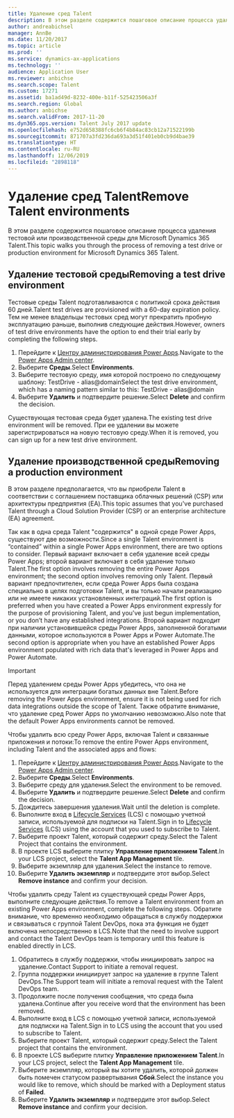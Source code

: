 ```yaml
---
title: Удаление сред Talent
description: В этом разделе содержится пошаговое описание процесса удаления тестовой или производственной среды для Microsoft Dynamics 365 Talent.
author: andreabichsel
manager: AnnBe
ms.date: 11/20/2017
ms.topic: article
ms.prod: ''
ms.service: dynamics-ax-applications
ms.technology: ''
audience: Application User
ms.reviewer: anbichse
ms.search.scope: Talent
ms.custom: 17271
ms.assetid: ba1ad49d-8232-400e-b11f-525423506a3f
ms.search.region: Global
ms.author: anbichse
ms.search.validFrom: 2017-11-20
ms.dyn365.ops.version: Talent July 2017 update
ms.openlocfilehash: e752d658388fc6cb6f4b84ac83cb12a71522199b
ms.sourcegitcommit: 871707a3fd236da693a3d51f401eb0cb9d4bae39
ms.translationtype: HT
ms.contentlocale: ru-RU
ms.lasthandoff: 12/06/2019
ms.locfileid: "2898118"
---
```

# <a name="remove-talent-environments"></a><span data-ttu-id="4085e-103">Удаление сред Talent</span><span class="sxs-lookup"><span data-stu-id="4085e-103">Remove Talent environments</span></span>

<span data-ttu-id="4085e-104">В этом разделе содержится пошаговое описание процесса удаления тестовой или производственной среды для Microsoft Dynamics 365 Talent.</span><span class="sxs-lookup"><span data-stu-id="4085e-104">This topic walks you through the process of removing a test drive or production environment for Microsoft Dynamics 365 Talent.</span></span>

## <a name="removing-a-test-drive-environment"></a><span data-ttu-id="4085e-105">Удаление тестовой среды</span><span class="sxs-lookup"><span data-stu-id="4085e-105">Removing a test drive environment</span></span>

<span data-ttu-id="4085e-106">Тестовые среды Talent подготавливаются с политикой срока действия 60 дней.</span><span class="sxs-lookup"><span data-stu-id="4085e-106">Talent test drives are provisioned with a 60-day expiration policy.</span></span> <span data-ttu-id="4085e-107">Тем не менее владельцы тестовых сред могут прекратить пробную эксплуатацию раньше, выполнив следующие действия.</span><span class="sxs-lookup"><span data-stu-id="4085e-107">However, owners of test drive environments have the option to end their trial early by completing the following steps.</span></span> 

1. <span data-ttu-id="4085e-108">Перейдите к [Центру администрирования Power Apps](https://admin.businessplatform.microsoft.com/).</span><span class="sxs-lookup"><span data-stu-id="4085e-108">Navigate to the [Power Apps Admin center](https://admin.businessplatform.microsoft.com/).</span></span>
2. <span data-ttu-id="4085e-109">Выберите **Среды**.</span><span class="sxs-lookup"><span data-stu-id="4085e-109">Select **Environments**.</span></span>
3. <span data-ttu-id="4085e-110">Выберите тестовую среду, имя которой построено по следующему шаблону: TestDrive - alias@domain</span><span class="sxs-lookup"><span data-stu-id="4085e-110">Select the test drive environment, which has a naming pattern similar to this: TestDrive - alias@domain</span></span>
4. <span data-ttu-id="4085e-111">Выберите **Удалить** и подтвердите решение.</span><span class="sxs-lookup"><span data-stu-id="4085e-111">Select **Delete** and confirm the decision.</span></span> 

<span data-ttu-id="4085e-112">Существующая тестовая среда будет удалена.</span><span class="sxs-lookup"><span data-stu-id="4085e-112">The existing test drive environment will be removed.</span></span> <span data-ttu-id="4085e-113">При ее удалении вы можете зарегистрироваться на новую тестовую среду.</span><span class="sxs-lookup"><span data-stu-id="4085e-113">When it is removed, you can sign up for a new test drive environment.</span></span> 

## <a name="removing-a-production-environment"></a><span data-ttu-id="4085e-114">Удаление производственной среды</span><span class="sxs-lookup"><span data-stu-id="4085e-114">Removing a production environment</span></span>

<span data-ttu-id="4085e-115">В этом разделе предполагается, что вы приобрели Talent в соответствии с соглашением поставщика облачных решений (CSP) или архитектуры предприятия (EA).</span><span class="sxs-lookup"><span data-stu-id="4085e-115">This topic assumes that you've purchased Talent through a Cloud Solution Provider (CSP) or an enterprise architecture (EA) agreement.</span></span> 

<span data-ttu-id="4085e-116">Так как в одна среда Talent "содержится" в одной среде Power Apps, существуют две возможности.</span><span class="sxs-lookup"><span data-stu-id="4085e-116">Since a single Talent environment is “contained” within a single Power Apps environment, there are two options to consider.</span></span> <span data-ttu-id="4085e-117">Первый вариант включает в себя удаление всей среды Power Apps; второй вариант включает в себя удаление только Talent.</span><span class="sxs-lookup"><span data-stu-id="4085e-117">The first option involves removing the entire Power Apps environment; the second option involves removing only Talent.</span></span> <span data-ttu-id="4085e-118">Первый вариант предпочтителен, если среда Power Apps была создана специально в целях подготовки Talent, и вы только начали реализацию или не имеете никаких установленных интеграций.</span><span class="sxs-lookup"><span data-stu-id="4085e-118">The first option is preferred when you have created a Power Apps environment expressly for the purpose of provisioning Talent, and you've just begun implementation, or you don’t have any established integrations.</span></span> <span data-ttu-id="4085e-119">Второй вариант подходит при наличии установившейся среды Power Apps, заполненной богатыми данными, которое используются в Power Apps и Power Automate.</span><span class="sxs-lookup"><span data-stu-id="4085e-119">The second option is appropriate when you have an established Power Apps environment populated with rich data that's leveraged in Power Apps and Power Automate.</span></span>

> [!Important]
> <span data-ttu-id="4085e-120">Перед удалением среды Power Apps убедитесь, что она не используется для интеграции богатых данных вне Talent.</span><span class="sxs-lookup"><span data-stu-id="4085e-120">Before removing the Power Apps environment, ensure it is not being used for rich data integrations outside the scope of Talent.</span></span> <span data-ttu-id="4085e-121">Также обратите внимание, что удаление сред Power Apps по умолчанию невозможно.</span><span class="sxs-lookup"><span data-stu-id="4085e-121">Also note that the default Power Apps environments cannot be removed.</span></span> 

<span data-ttu-id="4085e-122">Чтобы удалить всю среду Power Apps, включая Talent и связанные приложения и потоки:</span><span class="sxs-lookup"><span data-stu-id="4085e-122">To remove the entire Power Apps environment, including Talent and the associated apps and flows:</span></span>

1. <span data-ttu-id="4085e-123">Перейдите к [Центру администрирования Power Apps](https://admin.businessplatform.microsoft.com/).</span><span class="sxs-lookup"><span data-stu-id="4085e-123">Navigate to the [Power Apps Admin center](https://admin.businessplatform.microsoft.com/).</span></span>
2. <span data-ttu-id="4085e-124">Выберите **Среды**.</span><span class="sxs-lookup"><span data-stu-id="4085e-124">Select **Environments**.</span></span>
3. <span data-ttu-id="4085e-125">Выберите среду для удаления.</span><span class="sxs-lookup"><span data-stu-id="4085e-125">Select the environment to be removed.</span></span>
4. <span data-ttu-id="4085e-126">Выберите **Удалить** и подтвердите решение.</span><span class="sxs-lookup"><span data-stu-id="4085e-126">Select **Delete** and confirm the decision.</span></span> 
5. <span data-ttu-id="4085e-127">Дождитесь завершения удаления.</span><span class="sxs-lookup"><span data-stu-id="4085e-127">Wait until the deletion is complete.</span></span>
6. <span data-ttu-id="4085e-128">Выполните вход в [Lifecycle Services](https://lcs.dynamics.com/Logon/Index) (LCS) с помощью учетной записи, используемой для подписки на Talent.</span><span class="sxs-lookup"><span data-stu-id="4085e-128">Sign in to [Lifecycle Services](https://lcs.dynamics.com/Logon/Index) (LCS) using the account that you used to subscribe to Talent.</span></span> 
7. <span data-ttu-id="4085e-129">Выберите проект Talent, который содержит среду.</span><span class="sxs-lookup"><span data-stu-id="4085e-129">Select the Talent Project that contains the environment.</span></span> 
8. <span data-ttu-id="4085e-130">В проекте LCS выберите плитку **Управление приложением Talent**.</span><span class="sxs-lookup"><span data-stu-id="4085e-130">In your LCS project, select the **Talent App Management** tile.</span></span> 
9. <span data-ttu-id="4085e-131">Выберите экземпляр для удаления.</span><span class="sxs-lookup"><span data-stu-id="4085e-131">Select the instance to remove.</span></span> 
10. <span data-ttu-id="4085e-132">Выберите **Удалить экземпляр** и подтвердите этот выбор.</span><span class="sxs-lookup"><span data-stu-id="4085e-132">Select **Remove instance** and confirm your decision.</span></span>  

<span data-ttu-id="4085e-133">Чтобы удалить среду Talent из существующей среды Power Apps, выполните следующие действия.</span><span class="sxs-lookup"><span data-stu-id="4085e-133">To remove a Talent environment from an existing Power Apps environment, complete the following steps.</span></span> <span data-ttu-id="4085e-134">Обратите внимание, что временно необходимо обращаться в службу поддержки и связываться с группой Talent DevOps, пока эта функция не будет включена непосредственно в LCS.</span><span class="sxs-lookup"><span data-stu-id="4085e-134">Note that the need to involve support and contact the Talent DevOps team is temporary until this feature is enabled directly in LCS.</span></span>

1. <span data-ttu-id="4085e-135">Обратитесь в службу поддержки, чтобы инициировать запрос на удаление.</span><span class="sxs-lookup"><span data-stu-id="4085e-135">Contact Support to initiate a removal request.</span></span>
2. <span data-ttu-id="4085e-136">Группа поддержки инициирует запрос на удаление в группе Talent DevOps.</span><span class="sxs-lookup"><span data-stu-id="4085e-136">The Support team will initiate a removal request with the Talent DevOps team.</span></span> 
3. <span data-ttu-id="4085e-137">Продолжите после получения сообщения, что среда была удалена.</span><span class="sxs-lookup"><span data-stu-id="4085e-137">Continue after you receive word that the environment has been removed.</span></span>
4.  <span data-ttu-id="4085e-138">Выполните вход в LCS с помощью учетной записи, используемой для подписки на Talent.</span><span class="sxs-lookup"><span data-stu-id="4085e-138">Sign in to LCS using the account that you used to subscribe to Talent.</span></span> 
5. <span data-ttu-id="4085e-139">Выберите проект Talent, который содержит среду.</span><span class="sxs-lookup"><span data-stu-id="4085e-139">Select the Talent project that contains the environment.</span></span> 
6. <span data-ttu-id="4085e-140">В проекте LCS выберите плитку **Управление приложением Talent**.</span><span class="sxs-lookup"><span data-stu-id="4085e-140">In your LCS project, select the **Talent App Management** tile.</span></span> 
7. <span data-ttu-id="4085e-141">Выберите экземпляр, который вы хотите удалить, которой должен быть помечен статусом развертывания **Сбой**.</span><span class="sxs-lookup"><span data-stu-id="4085e-141">Select the instance you would like to remove, which should be marked with a Deployment status of **Failed**.</span></span>
8. <span data-ttu-id="4085e-142">Выберите **Удалить экземпляр** и подтвердите этот выбор.</span><span class="sxs-lookup"><span data-stu-id="4085e-142">Select **Remove instance** and confirm your decision.</span></span> 


